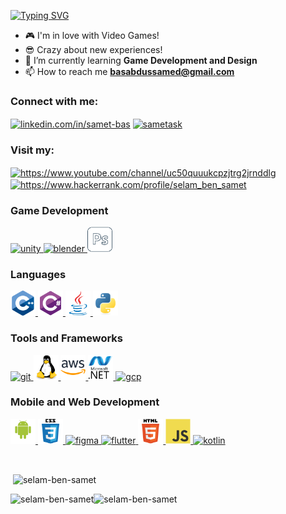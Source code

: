 

[![Typing SVG](https://readme-typing-svg.demolab.com?font=Fira+Code&weight=900&size=25&pause=1000&color=F70000&background=FFFFFF00&center=true&vCenter=true&random=false&width=435&lines=♦+Hello!+I+am+Samet+♦)](https://git.io/typing-svg)

- 🎮 I'm in love with Video Games! 
- 😎 Crazy about new experiences!
- 🌱 I’m currently learning **Game Development and Design**
- 📫 How to reach me **basabdussamed@gmail.com**

<h3 align="left">Connect with me:</h3>
<p align="left">
<a href="https://linkedin.com/in/samet-bas" target="blank"><img align="center" src="https://raw.githubusercontent.com/rahuldkjain/github-profile-readme-generator/master/src/images/icons/Social/linked-in-alt.svg" alt="linkedin.com/in/samet-bas" height="30" width="40" /></a>
<a href="https://discord.com/users/1020712541359439883" target="blank"><img align="center" src="https://raw.githubusercontent.com/rahuldkjain/github-profile-readme-generator/master/src/images/icons/Social/discord.svg" alt="sametask" height="30" width="40" /></a>
</p>

<h3 align="left">Visit my:</h3>
<p align="left">
<a href="https://www.youtube.com/channel/uc50quuukcpzjtrg2jrnddlg" target="blank"><img align="center" src="https://raw.githubusercontent.com/rahuldkjain/github-profile-readme-generator/master/src/images/icons/Social/youtube.svg" alt="https://www.youtube.com/channel/uc50quuukcpzjtrg2jrnddlg" height="30" width="40" /></a>
<a href="https://www.hackerrank.com/profile/selam_ben_samet" target="blank"><img align="center" src="https://raw.githubusercontent.com/rahuldkjain/github-profile-readme-generator/master/src/images/icons/Social/hackerrank.svg" alt="https://www.hackerrank.com/profile/selam_ben_samet" height="30" width="40" /></a>
</p>


<h3 align="left">Game Development</h3>
<p align="left">
    <a href="https://unity.com/" target="_blank" rel="noreferrer">  
    <img src="https://www.vectorlogo.zone/logos/unity3d/unity3d-icon.svg" alt="unity" width="40" height="40"/>
  </a>
  <a href="https://www.blender.org/" target="_blank" rel="noreferrer">  
    <img src="https://download.blender.org/branding/community/blender_community_badge_white.svg" alt="blender" width="40" height="40"/> 
  </a> 
    <a href="https://www.photoshop.com/en" target="_blank" rel="noreferrer"> 
    <img src="https://raw.githubusercontent.com/devicons/devicon/master/icons/photoshop/photoshop-line.svg" alt="photoshop" width="40" height="40"/> 
  </a>
</p>
<h3 align="left">Languages</h3>
<p align="left">

  <a href="https://www.w3schools.com/cpp/" target="_blank" rel="noreferrer"> 
    <img src="https://raw.githubusercontent.com/devicons/devicon/master/icons/cplusplus/cplusplus-original.svg" alt="cplusplus" width="40" height="40"/>
  </a> 
  <a href="https://www.w3schools.com/cs/" target="_blank" rel="noreferrer"> 
    <img src="https://raw.githubusercontent.com/devicons/devicon/master/icons/csharp/csharp-original.svg" alt="csharp" width="40" height="40"/> 
  </a> 
   <a href="https://www.java.com" target="_blank" rel="noreferrer"> 
    <img src="https://raw.githubusercontent.com/devicons/devicon/master/icons/java/java-original.svg" alt="java" width="40" height="40"/> 
  </a>
    <a href="https://www.python.org" target="_blank" rel="noreferrer"> 
    <img src="https://raw.githubusercontent.com/devicons/devicon/master/icons/python/python-original.svg" alt="python" width="40" height="40"/> 
  </a>
  </p>

<h3 align="left">Tools and Frameworks</h3>
<p align="left">
      <a href="https://git-scm.com/" target="_blank" rel="noreferrer"> 
    <img src="https://www.vectorlogo.zone/logos/git-scm/git-scm-icon.svg" alt="git" width="40" height="40"/> 
  </a> 
    <a href="https://www.linux.org/" target="_blank" rel="noreferrer"> 
    <img src="https://raw.githubusercontent.com/devicons/devicon/master/icons/linux/linux-original.svg" alt="linux" width="40" height="40"/>
  </a> 
  <a href="https://aws.amazon.com" target="_blank" rel="noreferrer"> 
    <img src="https://raw.githubusercontent.com/devicons/devicon/master/icons/amazonwebservices/amazonwebservices-original-wordmark.svg" alt="aws" width="40" height="40"/>
  </a>
    <a href="https://dotnet.microsoft.com/" target="_blank" rel="noreferrer"> 
    <img src="https://raw.githubusercontent.com/devicons/devicon/master/icons/dot-net/dot-net-original-wordmark.svg" alt="dotnet" width="40" height="40"/> 
  </a>
    <a href="https://cloud.google.com" target="_blank" rel="noreferrer"> 
    <img src="https://www.vectorlogo.zone/logos/google_cloud/google_cloud-icon.svg" alt="gcp" width="40" height="40"/>
  </a> 

</p>
<h3 align="left">Mobile and Web Development</h3>
<p align="left">

<a href="https://developer.android.com" target="_blank" rel="noreferrer"> 
  <img src="https://raw.githubusercontent.com/devicons/devicon/master/icons/android/android-original-wordmark.svg" alt="android" width="40" height="40"/>
</a> 

  <a href="https://www.w3schools.com/css/" target="_blank" rel="noreferrer"> 
    <img src="https://raw.githubusercontent.com/devicons/devicon/master/icons/css3/css3-original-wordmark.svg" alt="css3" width="40" height="40"/>
  </a> 

  <a href="https://www.figma.com/" target="_blank" rel="noreferrer"> 
    <img src="https://www.vectorlogo.zone/logos/figma/figma-icon.svg" alt="figma" width="40" height="40"/> 
  </a> 
  <a href="https://flutter.dev" target="_blank" rel="noreferrer">  
    <img src="https://www.vectorlogo.zone/logos/flutterio/flutterio-icon.svg" alt="flutter" width="40" height="40"/>
  </a> 


  <a href="https://www.w3.org/html/" target="_blank" rel="noreferrer"> 
    <img src="https://raw.githubusercontent.com/devicons/devicon/master/icons/html5/html5-original-wordmark.svg" alt="html5" width="40" height="40"/> 
  </a> 
 
  <a href="https://developer.mozilla.org/en-US/docs/Web/JavaScript" target="_blank" rel="noreferrer"> 
    <img src="https://raw.githubusercontent.com/devicons/devicon/master/icons/javascript/javascript-original.svg" alt="javascript" width="40" height="40"/>
  </a>
  <a href="https://kotlinlang.org" target="_blank" rel="noreferrer"> 
    <img src="https://www.vectorlogo.zone/logos/kotlinlang/kotlinlang-icon.svg" alt="kotlin" width="40" height="40"/> 
  </a>

</p>
<br>


<p>&nbsp;<img align="center" src="https://github-readme-stats.vercel.app/api?username=selam-ben-samet&show_icons=true&locale=en" alt="selam-ben-samet" /></p>

<p><img align="left" src="https://github-readme-stats.vercel.app/api/top-langs?username=selam-ben-samet&show_icons=true&locale=en&layout=compact" alt="selam-ben-samet" /></p>



<p align="left"> <img src="https://komarev.com/ghpvc/?username=selam-ben-samet&label=Profile%20views&color=0e75b6&style=flat" alt="selam-ben-samet" /> </p>
